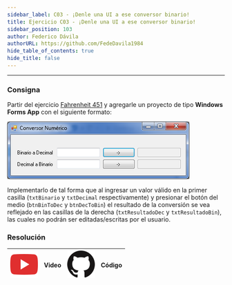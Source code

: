 ```yaml
---
sidebar_label: C03 - ¡Denle una UI a ese conversor binario!
title: Ejercicio C03 - ¡Denle una UI a ese conversor binario!
sidebar_position: 103
author: Federico Dávila
authorURL: https://github.com/FedeDavila1984
hide_table_of_contents: true
hide_title: false
---
```

---
### Consigna
Partir del ejercicio [Fahrenheit 451](../../04-sobrecarga/Ejercicios/A01-fahrenheit-451.md) y agregarle un proyecto de tipo **Windows Forms App** con el siguiente formato:

![Resultado esperado](/clases/05-forms/ejercicios/conversor-binario-ui.png)

Implementarlo de tal forma que al ingresar un valor válido en la primer casilla (`txtBinario` y `txtDecimal` respectivamente) y presionar el botón del medio (`btnBinToDec` y `btnDecToBin`) el resultado de la conversión se vea reflejado en las casillas de la derecha (`txtResultadoDec` y `txtResultadoBin`), las cuales no podrán ser editadas/escritas por el usuario.

### Resolución
| ![img](/base/youtube.svg) | Video | ![img](/base/github.svg) | Código |
| :-------------------------------------: | :---: | :------------------------------------: | :----: |
